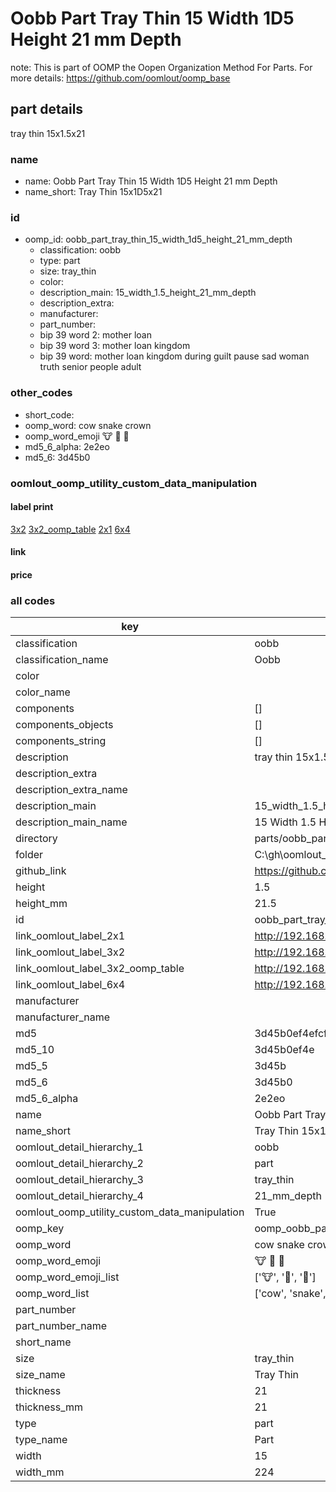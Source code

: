 # Oobb Part Tray Thin 15 Width 1D5 Height 21 mm Depth  

note: This is part of OOMP the Oopen Organization Method For Parts. For more details: https://github.com/oomlout/oomp_base

##  part details
  



tray thin 15x1.5x21



### name
* name: Oobb Part Tray Thin 15 Width 1D5 Height 21 mm Depth
* name_short: Tray Thin 15x1D5x21 
### id
* oomp_id: oobb_part_tray_thin_15_width_1d5_height_21_mm_depth
  * classification: oobb
  * type: part
  * size: tray_thin
  * color: 
  * description_main: 15_width_1.5_height_21_mm_depth
  * description_extra: 
  * manufacturer: 
  * part_number: 
  * bip 39 word 2: mother loan
  * bip 39 word 3: mother loan kingdom
  * bip 39 word: mother loan kingdom during guilt pause sad woman truth senior people adult

### other_codes
* short_code: 
* oomp_word: cow snake crown
* oomp_word_emoji :cow: :snake: :crown:
* md5_6_alpha: 2e2eo
* md5_6: 3d45b0






### oomlout_oomp_utility_custom_data_manipulation
#### label print
[3x2](http://192.168.1.245:1112/?label=oomp%202e2eo)
[3x2_oomp_table](http://192.168.1.108:1112/?label=oomp%202e2eo)
[2x1](http://192.168.1.242:1112/?label=oomp%202e2eo)
[6x4](http://192.168.1.55:1112/?label=oomp%202e2eo)    

#### link

                              

#### price







### all codes 
| key | value |  
| --- | --- |  
| classification | oobb |  
| classification_name | Oobb |  
| color |  |  
| color_name |  |  
| components | [] |  
| components_objects | [] |  
| components_string | [] |  
| description | tray thin 15x1.5x21 |  
| description_extra |  |  
| description_extra_name |  |  
| description_main | 15_width_1.5_height_21_mm_depth |  
| description_main_name | 15 Width 1.5 Height 21 mm Depth |  
| directory | parts/oobb_part_tray_thin_15_width_1d5_height_21_mm_depth |  
| folder | C:\gh\oomlout_oobb_version_4_generated_parts\parts\oobb_part_tray_thin_15_width_1d5_height_21_mm_depth |  
| github_link | https://github.com/oomlout/oomlout_oomp_part_src/tree/main/parts/oobb_part_tray_thin_15_width_1d5_height_21_mm_depth |  
| height | 1.5 |  
| height_mm | 21.5 |  
| id | oobb_part_tray_thin_15_width_1d5_height_21_mm_depth |  
| link_oomlout_label_2x1 | http://192.168.1.242:1112/?label=oomp%202e2eo |  
| link_oomlout_label_3x2 | http://192.168.1.245:1112/?label=oomp%202e2eo |  
| link_oomlout_label_3x2_oomp_table | http://192.168.1.108:1112/?label=oomp%202e2eo |  
| link_oomlout_label_6x4 | http://192.168.1.55:1112/?label=oomp%202e2eo |  
| manufacturer |  |  
| manufacturer_name |  |  
| md5 | 3d45b0ef4efcf7b685b3d442f560c481 |  
| md5_10 | 3d45b0ef4e |  
| md5_5 | 3d45b |  
| md5_6 | 3d45b0 |  
| md5_6_alpha | 2e2eo |  
| name | Oobb Part Tray Thin 15 Width 1D5 Height 21 mm Depth |  
| name_short | Tray Thin 15x1D5x21  |  
| oomlout_detail_hierarchy_1 | oobb |  
| oomlout_detail_hierarchy_2 | part |  
| oomlout_detail_hierarchy_3 | tray_thin |  
| oomlout_detail_hierarchy_4 | 21_mm_depth |  
| oomlout_oomp_utility_custom_data_manipulation | True |  
| oomp_key | oomp_oobb_part_tray_thin_15_width_1d5_height_21_mm_depth |  
| oomp_word | cow snake crown |  
| oomp_word_emoji | :cow: :snake: :crown: |  
| oomp_word_emoji_list | [':cow:', ':snake:', ':crown:'] |  
| oomp_word_list | ['cow', 'snake', 'crown'] |  
| part_number |  |  
| part_number_name |  |  
| short_name |  |  
| size | tray_thin |  
| size_name | Tray Thin |  
| thickness | 21 |  
| thickness_mm | 21 |  
| type | part |  
| type_name | Part |  
| width | 15 |  
| width_mm | 224 |  
